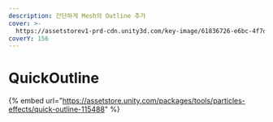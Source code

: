 ```yaml
---
description: 간단하게 Mesh의 Outline 추가
cover: >-
  https://assetstorev1-prd-cdn.unity3d.com/key-image/61836726-e6bc-4f7d-9a51-5569ef1ae756.webp
coverY: 156
---
```


# QuickOutline

{% embed url="https://assetstore.unity.com/packages/tools/particles-effects/quick-outline-115488" %}
